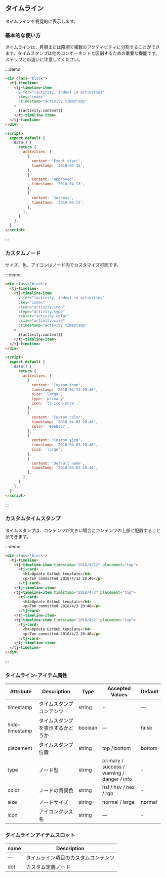 ## タイムライン

タイムラインを視覚的に表示します。

### 基本的な使い方

タイムラインは、昇順または降順で複数のアクティビティに分割することができます。タイムスタンプは他のコンポーネントと区別するための重要な機能です。ステップとの違いに注意してください。

:::demo

```html
<div class="block">
  <tj-timeline>
    <tj-timeline-item
      v-for="(activity, index) in activities"
      :key="index"
      :timestamp="activity.timestamp"
    >
      {{activity.content}}
    </tj-timeline-item>
  </tj-timeline>
</div>

<script>
  export default {
    data() {
      return {
        activities: [
          {
            content: 'Event start',
            timestamp: '2018-04-15',
          },
          {
            content: 'Approved',
            timestamp: '2018-04-13',
          },
          {
            content: 'Success',
            timestamp: '2018-04-11',
          },
        ],
      }
    },
  }
</script>
```

:::

### カスタムノード

サイズ、色、アイコンはノード内でカスタマイズ可能です。

:::demo

```html
<div class="block">
  <tj-timeline>
    <tj-timeline-item
      v-for="(activity, index) in activities"
      :key="index"
      :icon="activity.icon"
      :type="activity.type"
      :color="activity.color"
      :size="activity.size"
      :timestamp="activity.timestamp"
    >
      {{activity.content}}
    </tj-timeline-item>
  </tj-timeline>
</div>

<script>
  export default {
    data() {
      return {
        activities: [
          {
            content: 'Custom icon',
            timestamp: '2018-04-12 20:46',
            size: 'large',
            type: 'primary',
            icon: 'tj-icon-more',
          },
          {
            content: 'Custom color',
            timestamp: '2018-04-03 20:46',
            color: '#0bbd87',
          },
          {
            content: 'Custom size',
            timestamp: '2018-04-03 20:46',
            size: 'large',
          },
          {
            content: 'Default node',
            timestamp: '2018-04-03 20:46',
          },
        ],
      }
    },
  }
</script>
```

:::

### カスタムタイムスタンプ

タイムスタンプは、コンテンツが大きい場合にコンテンツの上部に配置することができます。

:::demo

```html
<div class="block">
  <tj-timeline>
    <tj-timeline-item timestamp="2018/4/12" placement="top">
      <tj-card>
        <h4>Update Github template</h4>
        <p>Tom committed 2018/4/12 20:46</p>
      </tj-card>
    </tj-timeline-item>
    <tj-timeline-item timestamp="2018/4/3" placement="top">
      <tj-card>
        <h4>Update Github template</h4>
        <p>Tom committed 2018/4/3 20:46</p>
      </tj-card>
    </tj-timeline-item>
    <tj-timeline-item timestamp="2018/4/2" placement="top">
      <tj-card>
        <h4>Update Github template</h4>
        <p>Tom committed 2018/4/2 20:46</p>
      </tj-card>
    </tj-timeline-item>
  </tj-timeline>
</div>
```

:::

### タイムライン-アイテム属性

| Attribute      | Description                      | Type    | Accepted Values                             | Default |
| -------------- | -------------------------------- | ------- | ------------------------------------------- | ------- |
| timestamp      | タイムスタンプコンテンツ         | string  | -                                           | —       |
| hide-timestamp | タイムスタンプを表示するかどうか | boolean | —                                           | false   |
| placement      | タイムスタンプ位置               | string  | top / bottom                                | bottom  |
| type           | ノード型                         | string  | primary / success / warning / danger / info | -       |
| color          | ノードの背景色                   | string  | hsl / hsv / hex / rgb                       | -       |
| size           | ノードサイズ                     | string  | normal / large                              | normal  |
| icon           | アイコンクラス名                 | string  | —                                           | -       |

### タイムラインアイテムスロット

| name | Description                          |
| ---- | ------------------------------------ |
| —    | タイムライン項目のカスタムコンテンツ |
| dot  | カスタム定義ノード                   |
